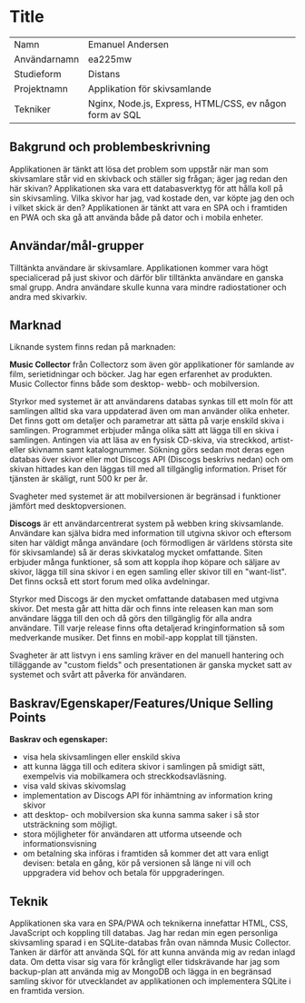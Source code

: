 # Title

|  |  |
|--|--|
| Namn | Emanuel Andersen |
| Användarnamn | ea225mw |
| Studieform | Distans |
| Projektnamn | Applikation för skivsamlande |
| Tekniker | Nginx, Node.js, Express, HTML/CSS, ev någon form av SQL |

## Bakgrund och problembeskrivning

Applikationen är tänkt att lösa det problem som uppstår när man som skivsamlare står vid en skivback och ställer sig frågan; äger jag redan den här skivan? Applikationen ska vara ett databasverktyg för att hålla koll på sin skivsamling. Vilka skivor har jag, vad kostade den, var köpte jag den och i vilket skick är den? Applikationen är tänkt att vara en SPA och i framtiden en PWA och ska gå att använda både på dator och i mobila enheter.

## Användar/mål-grupper

Tilltänkta användare är skivsamlare. Applikationen kommer vara högt specialicerad på just skivor och därför blir tilltänkta användare en ganska smal grupp. Andra användare skulle kunna vara mindre radiostationer och andra med skivarkiv.

## Marknad

Liknande system finns redan på marknaden:

**Music Collector** från Collectorz som även gör applikationer för samlande av film, serietidningar och böcker. Jag har egen erfarenhet av produkten. Music Collector finns både som desktop- webb- och mobilversion.

Styrkor med systemet är att användarens databas synkas till ett moln för att samlingen alltid ska vara uppdaterad även om man använder olika enheter. Det finns gott om detaljer och parametrar att sätta på varje enskild skiva i samlingen. Programmet erbjuder många olika sätt att lägga till en skiva i samlingen. Antingen via att läsa av en fysisk CD-skiva, via streckkod, artist- eller skivnamn samt katalognummer. Sökning görs sedan mot deras egen databas över skivor eller mot Discogs API (Discogs beskrivs nedan) och om skivan hittades kan den läggas till med all tillgänglig information. Priset för tjänsten är skäligt, runt 500 kr per år.

Svagheter med systemet är att mobilversionen är begränsad i funktioner jämfört med desktopversionen.

**Discogs** är ett användarcentrerat system på webben kring skivsamlande. Användare kan själva bidra med information till utgivna skivor och eftersom siten har väldigt många användare (och förmodligen är världens största site för skivsamlande) så är deras skivkatalog mycket omfattande. Siten erbjuder många funktioner, så som att koppla ihop köpare och säljare av skivor, lägga till sina skivor i en egen samling eller skivor till en "want-list". Det finns också ett stort forum med olika avdelningar.

Styrkor med Discogs är den mycket omfattande databasen med utgivna skivor. Det mesta går att hitta där och finns inte releasen kan man som användare lägga till den och då görs den tillgänglig för alla andra användare. Till varje release finns ofta detaljerad kringinformation så som medverkande musiker. Det finns en mobil-app kopplat till tjänsten.

Svagheter är att listvyn i ens samling kräver en del manuell hantering och tilläggande av "custom fields" och presentationen är ganska mycket satt av systemet och svårt att påverka för användaren.

## Baskrav/Egenskaper/Features/Unique Selling Points

**Baskrav och egenskaper:**

- visa hela skivsamlingen eller enskild skiva
- att kunna lägga till och editera skivor i samlingen på smidigt sätt, exempelvis via mobilkamera och streckkodsavläsning.
- visa vald skivas skivomslag
- implementation av Discogs API för inhämtning av information kring skivor
- att desktop- och mobilversion ska kunna samma saker i så stor utsträckning som möjligt.
- stora möjligheter för användaren att utforma utseende och informationsvisning
- om betalning ska införas i framtiden så kommer det att vara enligt devisen: betala en gång, kör på versionen så länge ni vill och uppgradera vid behov och betala för uppgraderingen.

## Teknik

Applikationen ska vara en SPA/PWA och teknikerna innefattar HTML, CSS, JavaScript och koppling till databas. Jag har redan min egen personliga skivsamling sparad i en SQLite-databas från ovan nämnda Music Collector. Tanken är därför att använda SQL för att kunna använda mig av redan inlagd data. Om detta visar sig vara för krångligt eller tidskrävande har jag som backup-plan att använda mig av MongoDB och lägga in en begränsad samling skivor för utvecklandet av applikationen och implementera SQLite i en framtida version.